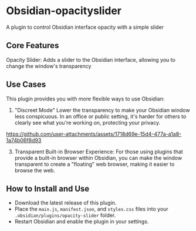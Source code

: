 # Obsidian-opacityslider
A plugin to control Obsidian interface opacity with a simple slider

## Core Features
Opacity Slider: Adds a slider to the Obsidian interface, allowing you to change the window's transparency

## Use Cases
This plugin provides you with more flexible ways to use Obsidian:

1. "Discreet Mode"
Lower the transparency to make your Obsidian window less conspicuous.
In an office or public setting, it's harder for others to clearly see what you're working on, protecting your privacy.

https://github.com/user-attachments/assets/1718d69e-15d4-477a-a1a8-1a74b06f8d93

3. Transparent Built-in Browser Experience:
For those using plugins that provide a built-in browser within Obsidian, you can make the window transparent to create a "floating" web browser, making it easier to browse the web.

## How to Install and Use
  * Download the latest release of this plugin.
  * Place the `main.js`, `manifest.json`, and `styles.css` files into your `.obsidian/plugins/opacity-slider` folder.
  * Restart Obsidian and enable the plugin in your settings.
